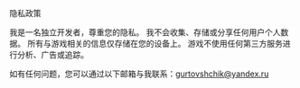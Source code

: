 隐私政策

我是一名独立开发者，尊重您的隐私。
我不会收集、存储或分享任何用户个人数据。
所有与游戏相关的信息仅存储在您的设备上。
游戏不使用任何第三方服务进行分析、广告或追踪。

如有任何问题，您可以通过以下邮箱与我联系：gurtovshchik@yandex.ru
